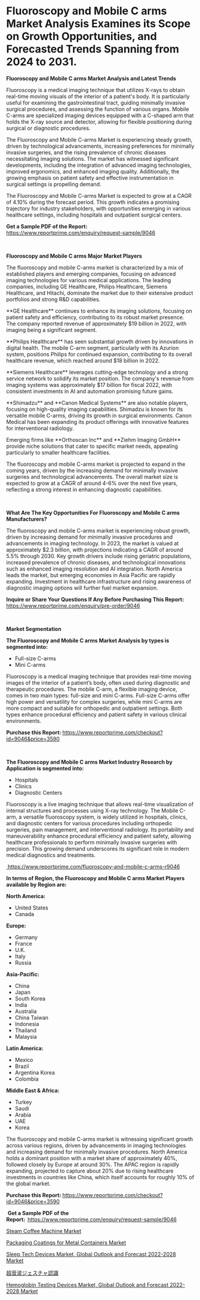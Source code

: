 <p><h1>Fluoroscopy and Mobile C arms Market Analysis Examines its Scope on Growth Opportunities, and Forecasted Trends Spanning from 2024 to 2031.</h1></p><p><strong>Fluoroscopy and Mobile C arms Market Analysis and Latest Trends</strong></p>
<p><p>Fluoroscopy is a medical imaging technique that utilizes X-rays to obtain real-time moving visuals of the interior of a patient's body. It is particularly useful for examining the gastrointestinal tract, guiding minimally invasive surgical procedures, and assessing the function of various organs. Mobile C-arms are specialized imaging devices equipped with a C-shaped arm that holds the X-ray source and detector, allowing for flexible positioning during surgical or diagnostic procedures.</p><p>The Fluoroscopy and Mobile C-arms Market is experiencing steady growth, driven by technological advancements, increasing preferences for minimally invasive surgeries, and the rising prevalence of chronic diseases necessitating imaging solutions. The market has witnessed significant developments, including the integration of advanced imaging technologies, improved ergonomics, and enhanced imaging quality. Additionally, the growing emphasis on patient safety and effective instrumentation in surgical settings is propelling demand.</p><p>The Fluoroscopy and Mobile C-arms Market is expected to grow at a CAGR of 4.10% during the forecast period. This growth indicates a promising trajectory for industry stakeholders, with opportunities emerging in various healthcare settings, including hospitals and outpatient surgical centers.</p></p>
<p><strong>Get a Sample PDF of the Report:&nbsp;</strong> <a href="https://www.reportprime.com/enquiry/request-sample/9046">https://www.reportprime.com/enquiry/request-sample/9046</a></p>
<p>&nbsp;</p>
<p><strong>Fluoroscopy and Mobile C arms Major Market Players</strong></p>
<p><p>The fluoroscopy and mobile C-arms market is characterized by a mix of established players and emerging companies, focusing on advanced imaging technologies for various medical applications. The leading companies, including GE Healthcare, Philips Healthcare, Siemens Healthcare, and Hitachi, dominate the market due to their extensive product portfolios and strong R&D capabilities.</p><p>**GE Healthcare** continues to enhance its imaging solutions, focusing on patient safety and efficiency, contributing to its robust market presence. The company reported revenue of approximately $19 billion in 2022, with imaging being a significant segment.</p><p>**Philips Healthcare** has seen substantial growth driven by innovations in digital health. The mobile C-arm segment, particularly with its Azurion system, positions Philips for continued expansion, contributing to its overall healthcare revenue, which reached around $18 billion in 2022.</p><p>**Siemens Healthcare** leverages cutting-edge technology and a strong service network to solidify its market position. The company's revenue from imaging systems was approximately $17 billion for fiscal 2022, with consistent investments in AI and automation promising future gains.</p><p>**Shimadzu** and **Canon Medical Systems** are also notable players, focusing on high-quality imaging capabilities. Shimadzu is known for its versatile mobile C-arms, driving its growth in surgical environments. Canon Medical has been expanding its product offerings with innovative features for interventional radiology.</p><p>Emerging firms like **Orthoscan Inc** and **Ziehm Imaging GmbH** provide niche solutions that cater to specific market needs, appealing particularly to smaller healthcare facilities.</p><p>The fluoroscopy and mobile C-arms market is projected to expand in the coming years, driven by the increasing demand for minimally invasive surgeries and technological advancements. The overall market size is expected to grow at a CAGR of around 4-6% over the next five years, reflecting a strong interest in enhancing diagnostic capabilities.</p></p>
<p>&nbsp;</p>
<p><strong>What Are The Key Opportunities For Fluoroscopy and Mobile C arms Manufacturers?</strong></p>
<p><p>The fluoroscopy and mobile C-arms market is experiencing robust growth, driven by increasing demand for minimally invasive procedures and advancements in imaging technology. In 2023, the market is valued at approximately $2.3 billion, with projections indicating a CAGR of around 5.5% through 2030. Key growth drivers include rising geriatric populations, increased prevalence of chronic diseases, and technological innovations such as enhanced imaging resolution and AI integration. North America leads the market, but emerging economies in Asia Pacific are rapidly expanding. Investment in healthcare infrastructure and rising awareness of diagnostic imaging options will further fuel market expansion.</p></p>
<p><strong>Inquire or Share Your Questions If Any Before Purchasing This Report:</strong> <a href="https://www.reportprime.com/enquiry/pre-order/9046">https://www.reportprime.com/enquiry/pre-order/9046</a></p>
<p>&nbsp;</p>
<p><strong>Market Segmentation</strong></p>
<p><strong>The Fluoroscopy and Mobile C arms Market Analysis by types is segmented into:</strong></p>
<p><ul><li>Full-size C-arms</li><li>Mini C-arms</li></ul></p>
<p><p>Fluoroscopy is a medical imaging technique that provides real-time moving images of the interior of a patient’s body, often used during diagnostic and therapeutic procedures. The mobile C-arm, a flexible imaging device, comes in two main types: full-size and mini C-arms. Full-size C-arms offer high power and versatility for complex surgeries, while mini C-arms are more compact and suitable for orthopedic and outpatient settings. Both types enhance procedural efficiency and patient safety in various clinical environments.</p></p>
<p><strong>Purchase this Report:&nbsp;</strong><a href="https://www.reportprime.com/checkout?id=9046&price=3590">https://www.reportprime.com/checkout?id=9046&price=3590</a></p>
<p>&nbsp;</p>
<p><strong>The Fluoroscopy and Mobile C arms Market Industry Research by Application is segmented into:</strong></p>
<p><ul><li>Hospitals</li><li>Clinics</li><li>Diagnostic Centers</li></ul></p>
<p><p>Fluoroscopy is a live imaging technique that allows real-time visualization of internal structures and processes using X-ray technology. The Mobile C-arm, a versatile fluoroscopy system, is widely utilized in hospitals, clinics, and diagnostic centers for various procedures including orthopedic surgeries, pain management, and interventional radiology. Its portability and maneuverability enhance procedural efficiency and patient safety, allowing healthcare professionals to perform minimally invasive surgeries with precision. This growing demand underscores its significant role in modern medical diagnostics and treatments.</p></p>
<p><a href="https://www.reportprime.com/fluoroscopy-and-mobile-c-arms-r9046">&nbsp;https://www.reportprime.com/fluoroscopy-and-mobile-c-arms-r9046</a></p>
<p><strong>In terms of Region, the Fluoroscopy and Mobile C arms Market Players available by Region are:</strong></p>
<p>
    <p> <strong> North America: </strong>
        <ul>
            <li>United States</li>
            <li>Canada</li>
        </ul>
        </p> 
    <p> <strong> Europe: </strong>
        <ul>
            <li>Germany</li>
            <li>France</li>
            <li>U.K.</li>
            <li>Italy</li>
            <li>Russia</li>
        </ul>
        </p> 
    <p> <strong> Asia-Pacific: </strong>
        <ul>
            <li>China</li>
            <li>Japan</li>
            <li>South Korea</li>
            <li>India</li>
            <li>Australia</li>
            <li>China Taiwan</li>
            <li>Indonesia</li>
            <li>Thailand</li>
            <li>Malaysia</li>
        </ul>
        </p> 
    <p> <strong> Latin America: </strong>
        <ul>
            <li>Mexico</li>
            <li>Brazil</li>
            <li>Argentina Korea</li>
            <li>Colombia</li>
        </ul>
        </p> 
    <p> <strong> Middle East & Africa: </strong>
        <ul>
            <li>Turkey</li>
            <li>Saudi</li>
            <li>Arabia</li>
            <li>UAE</li>
            <li>Korea</li>
        </ul>
    </p>
    </p>
<p><p>The fluoroscopy and mobile C-arms market is witnessing significant growth across various regions, driven by advancements in imaging technologies and increasing demand for minimally invasive procedures. North America holds a dominant position with a market share of approximately 40%, followed closely by Europe at around 30%. The APAC region is rapidly expanding, projected to capture about 20% due to rising healthcare investments in countries like China, which itself accounts for roughly 10% of the global market.</p></p>
<p><strong>Purchase this Report: </strong><a href="https://www.reportprime.com/checkout?id=9046&price=3590">https://www.reportprime.com/checkout?id=9046&price=3590</a></p>
<p>&nbsp;<strong>Get a Sample PDF of the Report:&nbsp;&nbsp;</strong><a href="https://www.reportprime.com/enquiry/request-sample/9046">https://www.reportprime.com/enquiry/request-sample/9046</a></p>
<p><strong></strong></p>
<p><p><a href="https://www.linkedin.com/pulse/exploring-steam-coffee-machine-market-dynamics-global-trends-6csfc?trackingId=5l1fkSs4QK6EyBX1wiK3Jg%3D%3D">Steam Coffee Machine Market</a></p><p><a href="https://issuu.com/reportprime-2/docs/packaging-coatings-for-metal-contai_2530ef8ee05ed7">Packaging Coatings for Metal Containers Market</a></p><p><a href="https://medium.com/@barbarakbess8920/the-sleep-tech-devices-market-global-outlook-and-forecast-2022-2028-market-has-witnessed-702f8a3ebf80">Sleep Tech Devices Market, Global Outlook and Forecast 2022-2028 Market</a></p><p><a href="https://medium.com/@georgeannauce/ultrasonic-gesture-recognition-market-%E3%81%AF-%E3%82%B3%E3%82%B9%E3%83%88%E7%AE%A1%E7%90%86%E3%81%A8%E5%8A%B9%E7%8E%87%E5%90%91%E4%B8%8A%E3%82%92%E5%84%AA%E5%85%88%E3%81%97%E3%81%BE%E3%81%99-%E3%81%95%E3%82%89%E3%81%AB-%E5%A0%B1%E5%91%8A%E6%9B%B8%E3%81%AF%E5%B8%82%E5%A0%B4%E3%81%AE%E9%9C%80%E8%A6%81%E9%9D%A2%E3%81%A8%E4%BE%9B%E7%B5%A6%E9%9D%A2%E3%81%AE%E4%B8%A1%E6%96%B9%E3%82%92%E3%82%AB%E3%83%90%E3%83%BC%E3%81%97%E3%81%A6%E3%81%84%E3%81%BE%E3%81%99-a4128c769264">超音波ジェスチャ認識</a></p><p><a href="https://medium.com/@barbarakbess8920/this-hemoglobin-testing-devices-market-global-outlook-and-forecast-2022-2028-market-research-449e54285d15">Hemoglobin Testing Devices Market, Global Outlook and Forecast 2022-2028 Market</a></p></p>